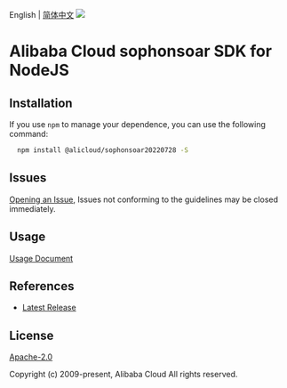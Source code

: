 English | [简体中文](README-CN.md)
![](https://aliyunsdk-pages.alicdn.com/icons/AlibabaCloud.svg)

# Alibaba Cloud sophonsoar SDK for NodeJS

## Installation
If you use `npm` to manage your dependence, you can use the following command:

```sh
  npm install @alicloud/sophonsoar20220728 -S
```

## Issues
[Opening an Issue](https://github.com/aliyun/alibabacloud-typescript-sdk/issues/new), Issues not conforming to the guidelines may be closed immediately.

## Usage
[Usage Document](https://github.com/aliyun/alibabacloud-typescript-sdk/blob/master/docs/Usage-EN.md#quick-examples)

## References
* [Latest Release](https://github.com/aliyun/alibabacloud-typescript-sdk/)

## License
[Apache-2.0](http://www.apache.org/licenses/LICENSE-2.0)

Copyright (c) 2009-present, Alibaba Cloud All rights reserved.
